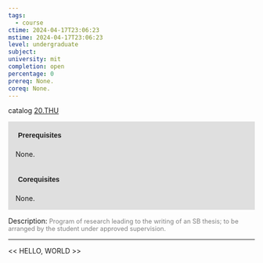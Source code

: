 ```yaml
---
tags:
  - course
ctime: 2024-04-17T23:06:23
mstime: 2024-04-17T23:06:23
level: undergraduate
subject: 
university: mit
completion: open
percentage: 0
prereq: None.
coreq: None.
---
```


catalog [20.THU](http://student.mit.edu/catalog/m20a.html#20.THU)

<span style="display: block; padding: 15px; background-color: rgb(100, 100, 100, 0.2);"><font id="m_prereq2074_0" style="display: block; font-family: Arial, sans-serif; font-weight: bold; padding: 5px">Prerequisites</font><br><span id="prereq2074_0">None.</span></span>
<span style="display: block; padding: 15px; background-color: rgb(100, 100, 100, 0.2);"><font id="m_coreq2074_0" style="display: block; font-family: Arial, sans-serif; font-weight: bold; padding: 5px">Corequisites</font><br><span id="coreq2074_0">None.</span></span>

<font style="">Description:</font>
<font style="color: grey; font-size: 0.8rem;">Program of research leading to the writing of an SB thesis; to be arranged by the student under approved supervision.</font>



---

<< HELLO, WORLD >>
